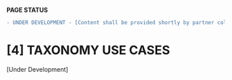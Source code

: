 **PAGE STATUS**
```diff
- UNDER DEVELOPMENT - [Content shall be provided shortly by partner collaboration]
```

# [4] TAXONOMY USE CASES
[Under Development]
